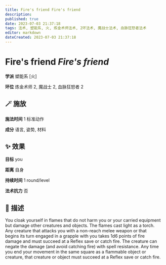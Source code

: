 ```yaml
---
title: Fire's friend Fire's friend
description: 
published: true
date: 2023-07-03 21:37:18
tags: 法术, 塑能系, 火, 炼金术师法术, 2环法术, 魔战士法术, 血脉狂怒者法术
editor: markdown
dateCreated: 2023-07-03 21:37:18
---
```


# **Fire's friend** *Fire's friend*

**学派** 塑能系 \[火\] 

**环位** 炼金术师 2, 魔战士 2, 血脉狂怒者 2

## 🪄 施放

**施法时间** 1 标准动作

**成分** 语言, 姿势, 材料

## ✨ 效果 

**目标** you 

**距离** 自身  

**持续时间** 1 round/level 

**法术抗力** 否

## 📖 描述

You cloak yourself in flames that do not harm you or your carried equipment but damage other creatures and objects. The flames cast light as a torch. Any creature that attacks you with a non-reach melee weapon or that begins its turn engaged in a grapple with you takes 1d6 points of fire damage and must succeed at a Reflex save or catch fire. The creature can negate the damage (and avoid catching fire) with spell resistance. Any time you end your movement in the same square as a flammable object or creature, that creature or object must succeed at a Reflex save or catch fire.
    
